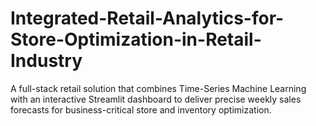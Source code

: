 # Integrated-Retail-Analytics-for-Store-Optimization-in-Retail-Industry
A full-stack retail solution that combines Time-Series Machine Learning with an interactive Streamlit dashboard to deliver precise weekly sales forecasts for business-critical store and inventory optimization.
